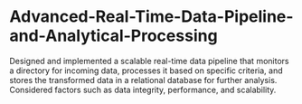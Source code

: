 # Advanced-Real-Time-Data-Pipeline-and-Analytical-Processing
Designed and implemented a scalable real-time data pipeline that monitors a directory for incoming data, processes it based on specific criteria, and stores the transformed data in a relational database for further analysis. Considered factors such as data integrity, performance, and scalability.
